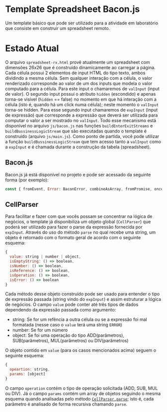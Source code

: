 # Template Spreadsheet Bacon.js
Um template básico que pode ser utilizado para a atividade em laboratório que consiste em construir um spreadsheet remoto.

# Estado Atual
O arquivo `spreadsheet-rx.html` provê atualmente um spreadsheet com dimensões 26x26 que é construído dinamicamente ao carregar a página. Cada célula possui 2 elementos de input HTML do tipo texto, ambos dividindo a mesma célula. Sem qualquer interação com a célula, o valor renderizado corresponde ao valor de um dos inputs que modela o valor computado para a célula. Para este input o chamaremos de `valInput` (input de valor). O segundo input possuí o atributo `hidden` (escondido) e apenas torna-se visível (`hidden` == false) no momento em que há interação com a célula (isto é, quando há um click numa célula); neste momento o `valInput` torna-se hidden. Para esse segundo input chamaremos de `expInput` (input de expressão) que corresponde a expressão que deverá ser utilizada para computar o valor a ser mostrado no `valInput`. Todo esse mecanismo está disponível no arquivo `js/bacon.js` nas funções `buildEnterExitStreams` e `buildBussinessLogicStream` que são executadas quando o template é construído (arquivo `js/main.js`). Como ponto de partida, você pode utilizar a função `buildBussinessLogicStream` que tem acesso tanto a `valInput` como a `expInput` e é chamada durante a construção da tabela (spreadsheet).

## Bacon.js
Bacon.js já está disponível no projeto e pode ser acessado da seguinte forma (por exemplo):

```javascript
const { fromEvent, Error: BaconError, combineAsArray, fromPromise, once, mergeAll } = Bacon;
```

## CellParser
Para facilitar e fazer com que vocês possam se concentrar na lógica de negócios, o template já disponibiliza um objeto global (`CellParser`) que poderá ser utilizado para fazer o parse da expressão fornecida por `expInput`. Através do uso do método `parse` no qual recebe uma string, um objeto é retornado com o formato geral de acordo com o seguinte esquema:

```javascript
{
  value: string | number | object,
  isEmptyString: () => boolean,
  isNumber: () => boolean,
  isReference: () => boolean,
  isOperation: () => boolean,
  isError: () => boolean
}
```

Cada método desse objeto construído pode ser usado para entender o tipo de expressão passada (string vindo do `expInput`) e assim estruturar a lógica de negócios. O campo `value` pode conter até três tipos de dados dependendo da expressão passada como argumento:

* string: Se for um refência a outra célula ou se a expressão foi mal formatada (nesse caso o `value` terá uma string `ERROR`)
* number: Se for um número
* object: Se foi uma operação do tipo ADD(parâmetros), SUB(parâmetros), MUL(parâmetros) ou DIV(parâmetros)

O objeto contido em `value` (para os casos mencionados acima) seguem o seguinte esquema:
```javascript
{
  opeartion: string,
  params: [object]
}
```
O campo `operation` contém o tipo de operação solicitada (ADD, SUB, MUL ou DIV). Já o campo `params` contém um array de objetos seguindo o mesma esquema quando analisadas pelo método [`CellParser.parse`](#cellparser); isto é, cada parâmetro é analisado de forma recursiva chamando `parse`.

